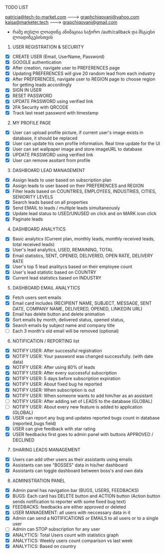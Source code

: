 TODO LIST

patricia@tech-to-market.com ---> graphchiqovani@yahoo.com
kaisa@marketer.tech ---> grapchiqovani@gmail.com

- რამე თესლი ლოადინგ ანიმაციაა საჭირო /auth/callback და მსგავსი ლოადინგებისთვის

1. USER REGISTRATION & SECURITY

- [x] CREATE USER (Email, UserName, Password)
- [x] GOOGLE authentication
- [x] After creation, navigate user to PREFERENCES page
- [x] Updating PREFERENCES will give 20 random lead from each industry
- [x] After PREFERENCES, navigate user to REGION page to choose region for getting leads accordingly
- [x] SIGN IN USER
- [x] RESET PASSWORD
- [x] UPDATE PASSWORD using verified link
- [x] 2FA Security with QRCODE
- [x] Track last reset password with timestamp

2. MY PROFILE PAGE

- [x] User can upload profile picture, if current user's image exists in database, it should be replaced
- [x] User can update his own profile information. Real time update for the UI
- [x] User can set wallpaper image and store imageURL to database
- [x] UPDATE PASSWORD using verified link
- [x] User can remove assitant from profile

3. DASHBOARD LEAD MANAGEMENT

- [x] Assign leads to user based on subscription plan
- [x] Assign leads to user based on their PREFERENCES and REGION
- [x] Filter leads based on COUNTRIES, EMPLOYEES, INDUSTRIES, CITIES, SENIORITY LEVELS
- [x] Search leads based on all properties
- [x] Send EMAIL to leads / multiple leads simultaneously
- [x] Update lead status to USED/UNUSED on click and on MARK icon click
- [x] Paginate leads

4. DASHBOARD ANALYTICS

- [x] Basic analytics (Current plan, monthly leads, monthly received leads, total received leads)
- [x] User's lead analytics, USED, REMAINING, TOTAL
- [x] Email statistics, SENT, OPENED, DELIVERED, OPEN RATE, DELIVERY RATE
- [x] User's top 5 lead analitycs based on their employee count
- [x] User's lead statistic based on COUNTRY
- [x] Current lead statistics based on INDUSTRY

5. DASHBOARD EMAIL ANALYTICS

- [x] Fetch users sent emails
- [x] Email card includes (RECIPIENT NAME, SUBJECT, MESSAGE, SENT DATE, COMPANY NAME, DELIVERED, OPENED, LINKEDIN URL)
- [x] Email has delete button and delete animation
- [x] Sort emails by month, delivered status, opened status,
- [x] Search emails by subject name and company title
- [ ] Each 3 month's old email will be removed (optional)

6. NOTIFICATION / REPORTING list

- [x] NOTIFY USER: After successful registration
- [x] NOTIFY USER: Your password was changed successfully. (with date data)
- [x] NOTIFY USER: After using 80% of leads
- [x] NOTIFY USER: After every successful subscription
- [x] NOTIFY USER: 5 days before subscription expiration
- [x] NOTIFY USER: About fixed bug he reported
- [x] NOTIFY USER: When subscription is out
- [x] NOTIFY USER: When someone wants to add him/her as an assistant
- [ ] NOTIFY USER: After adding set of LEADS to the database (GLOBAL)
- [ ] NOTIFY USER: About every new feature is added to application (GLOBAL)
- [x] USER can report any bug and updates reported bugs count in database (reported_bugs field)
- [x] USER can give feedback with star rating
- [x] USER feedbacks first goes to admin panel with buttons APPROVED / DECLINED

7. SHARING LEADS MANAGEMENT

- [x] Users can add other users as their assistants using emails
- [x] Assistants can see "BOSSES" data in his/her dashboard
- [x] Assistants can toggle dashboard between boss's and own data

8. ADMINISTRATION PANEL

- [x] Admin panel has navigation bar (BUGS, USERS, FEEDBACKS)
- [x] BUGS: Each card has DELETE button and ACTION button (Action button sends notification to reporter with some fixed bug text)
- [x] FEEDBACKS: feedbacks are either approved or deleted
- [x] USER MANAGEMENT: all users with neccessary data in it
- [x] Admin can send a NOTIFICATIONS or EMAILS to all users or to a single user
- [ ] Admin can STOP subscription for any user
- [x] ANALYTICS: Total Users count with statistics graph
- [x] ANALYTICS: Weekly users count comparison vs last week
- [x] ANALYTICS: Based on country
